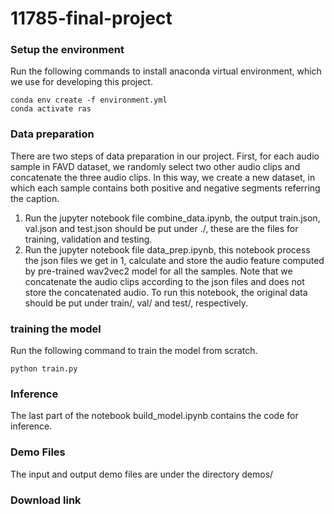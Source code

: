 # 11785-final-project

### Setup the environment
Run the following commands to install anaconda virtual environment, which we use for developing this project.
```
conda env create -f environment.yml
conda activate ras
```

### Data preparation
There are two steps of data preparation in our project. First, for each audio sample in FAVD dataset, we randomly select two other audio clips and concatenate the three audio clips. In this way, we create a new dataset, in which each sample contains both positive and negative segments referring the caption.
1. Run the jupyter notebook file combine_data.ipynb, the output train.json, val.json and test.json should be put under ./, these are the files for training, validation and testing.
2. Run the jupyter notebook file data_prep.ipynb, this notebook process the json files we get in 1, calculate and store the audio feature computed by pre-trained wav2vec2 model for all the samples. Note that we concatenate the audio clips according to the json files and does not store the concatenated audio. To run this notebook, the original data should be put under train/, val/ and test/, respectively. 

### training the model
Run the following command to train the model from scratch.
```
python train.py
```

### Inference
The last part of the notebook build_model.ipynb contains the code for inference.

### Demo Files
The input and output demo files are under the directory demos/

### Download link
